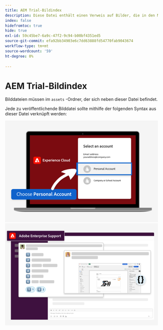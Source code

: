 ```yaml
---
title: AEM Trial-Bildindex
description: Diese Datei enthält einen Verweis auf Bilder, die in den Marketingmaterialien für AEM Versuche verwendet werden.
index: false
hidefromtoc: true
hide: true
exl-id: 59c45be7-6a9c-47f2-9c94-b00bf4351ed5
source-git-commit: efa92bb34903e6c7dd63888fd54770fab9043674
workflow-type: tm+mt
source-wordcount: '59'
ht-degree: 0%

---
```


# AEM Trial-Bildindex

Bilddateien müssen im `assets` -Ordner, der sich neben dieser Datei befindet.

Jede zu veröffentlichende Bilddatei sollte mithilfe der folgenden Syntax aus dieser Datei verknüpft werden:

![Persönliches Testkonto für fertiges E-Mail-Bild](./assets/select-personal-account.png)
![E-Mail-Bild des Slacks](./assets/Slack-email-image.png)
